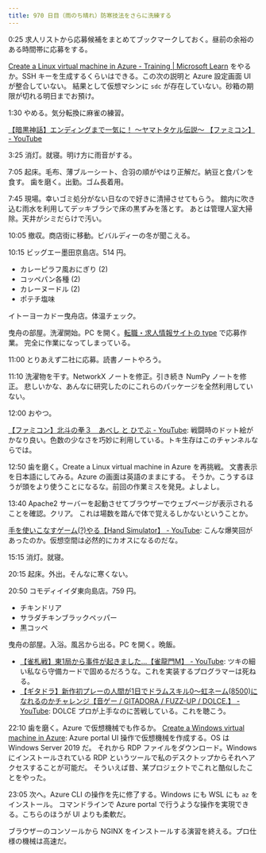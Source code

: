 ```yaml
---
title: 970 日目（雨のち晴れ）防寒技法をさらに洗練する
---
```


0:25 求人リストから応募候補をまとめてブックマークしておく。昼前の余裕のある時間帯に応募をする。

[Create a Linux virtual machine in Azure - Training &#x7c; Microsoft Learn](https://learn.microsoft.com/en-us/training/modules/create-linux-virtual-machine-in-azure/)
をやるか。SSH キーを生成するくらいはできる。この次の説明と Azure 設定画面 UI が整合していない。
結果として仮想マシンに `sdc` が存在していない。砂箱の期限が切れる明日までお預け。

1:30 やめる。気分転換に麻雀の練習。

[【暗黒神話】エンディングまで一気に！ ～ヤマトタケル伝説～ 【ファミコン】 - YouTube](https://www.youtube.com/watch?v=JWcdzXZfaDI)

3:25 消灯。就寝。明け方に雨音がする。

7:05 起床。毛布、薄ブルーシート、合羽の順がやはり正解だ。納豆と食パンを食す。
歯を磨く。出勤。ゴム長着用。

7:45 現場。幸いゴミ処分がない日なので好きに清掃させてもらう。
館内に吹き込む雨水を利用してデッキブラシで床の黒ずみを落とす。
あとは管理人室大掃除。天井がシミだらけで汚い。

10:05 撤収。商店街に移動。ビバルディーの冬が聞こえる。

10:15 ビッグエー墨田京島店。514 円。

* カレーピラフ風おにぎり (2)
* コッペパン各種 (2)
* カレーヌードル (2)
* ポテチ塩味

イトーヨーカドー曳舟店。体温チェック。

曳舟の部屋。洗濯開始。PC を開く。[転職・求人情報サイトの type](https://type.jp/) で応募作業。
完全に作業になってしまっている。

11:00 とりあえず二社に応募。読書ノートやろう。

11:10 洗濯物を干す。NetworkX ノートを修正。引き続き NumPy ノートを修正。
悲しいかな、あんなに研究したのにこれらのパッケージを全然利用していない。

12:00 おやつ。

[【ファミコン】北斗の拳３　あべし と ひでぶ - YouTube](https://www.youtube.com/watch?v=TT2A6Toi2TM):
戦闘時のドット絵がかなり良い。色数の少なさを巧妙に利用している。トキ生存はこのチャンネルならでは。

12:50 歯を磨く。Create a Linux virtual machine in Azure を再挑戦。
文書表示を日本語にしてみる。Azure の画面は英語のままにする。
そうか。こうするほうが頭をより使うことになるな。前回の作業ミスを発見。よしよし。

13:40 Apache2 サーバーを起動させてブラウザーでウェブページが表示されることを確認。クリア。
これは場数を踏んで体で覚えるしかないということか。

[手を使いこなすゲーム(?)やる【Hand Simulator】 - YouTube](https://www.youtube.com/watch?v=iG0BgcDxjxg):
こんな爆笑回があったのか。仮想空間は必然的にカオスになるのだな。

15:15 消灯。就寝。

20:15 起床。外出。そんなに寒くない。

20:50 コモディイイダ東向島店。759 円。

* チキンドリア
* サラダチキンブラックペッパー
* 黒コッペ

曳舟の部屋。入浴。風呂から出る。PC を開く。晩飯。

* [【雀札戦】東1局から事件が起きました…【雀龍門M】 - YouTube](https://www.youtube.com/watch?v=gc_04zjZwdU):
  ツキの細い私なら守備カードで固めるだろうな。これを実装するプログラマーは死ねる。
* [【ギタドラ】新作初プレーの人間が1日でドラムスキル0～虹ネーム(8500)になれるのかチャレンジ【音ゲー / GITADORA / FUZZ-UP / DOLCE.】 - YouTube](https://www.youtube.com/watch?v=TuvZUmxsxwI):
  DOLCE プロが上手なのに苦戦している。これを聴こう。

22:10 歯を磨く。Azure で仮想機械でも作るか。
[Create a Windows virtual machine in Azure](https://learn.microsoft.com/en-us/training/modules/create-windows-virtual-machine-in-azure/):
Azure portal UI 操作で仮想機械を作成する。OS は Windows Server 2019 だ。
それから RDP ファイルをダウンロード。Windows にインストールされている RDP というツールで私のデスクトップからそれへアクセスすることが可能だ。
そういえば昔、某プロジェクトでこれと酷似したことをやった。

23:05 次へ。Azure CLI の操作を先に修了する。Windows にも WSL にも `az` をインストール。
コマンドラインで Azure portal で行うような操作を実現できる。こちらのほうが UI よりも柔軟だ。

ブラウザーのコンソールから NGINX をインストールする演習を終える。プロ仕様の機械は高速だ。
